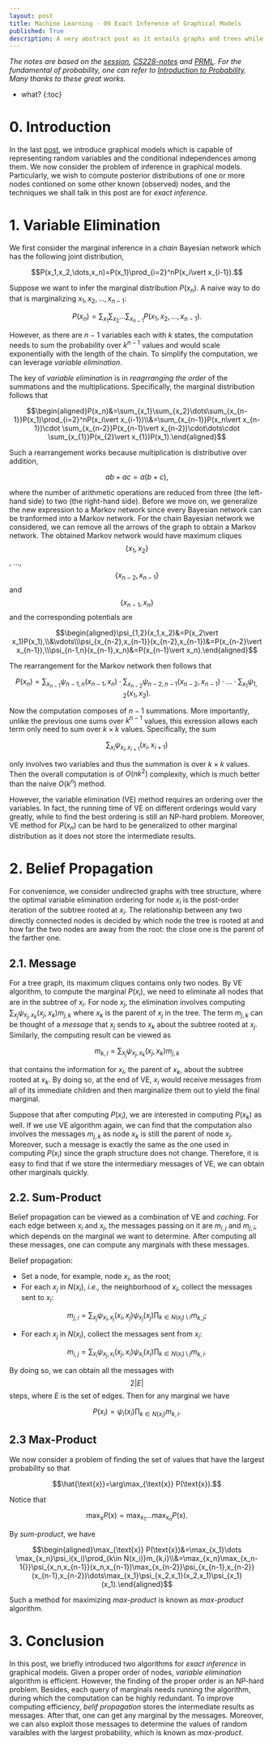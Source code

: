 ```yaml
---
layout: post
title: Machine Learning - 09 Exact Inference of Graphical Models
published: True
description: A very abstract post as it entails graphs and trees while providing no figures and examples.
---
```


*The notes are based on the [session]( https://github.com/shuhuai007/Machine-Learning-Session), [CS228-notes](https://ermongroup.github.io/cs228-notes/) and [PRML](https://www.microsoft.com/en-us/research/uploads/prod/2006/01/Bishop-Pattern-Recognition-and-Machine-Learning-2006.pdf). For the fundamental of probability, one can refer to [Introduction to Probability](https://drive.google.com/file/d/1VmkAAGOYCTORq1wxSQqy255qLJjTNvBI/view). Many thanks to these great works.*

* what?
{:toc}
# 0. Introduction

In the last [post](https://19w6.github.io/2020/11/29/probabilistic_graphical_models-ml08/), we introduce graphical models which is capable of representing random variables and the conditional independences among them. We now consider the problem of inference in graphical models. Particularly, we wish to compute posterior distributions of one or more nodes contioned on some other known (observed) nodes, and the techniques we shall talk in this post are for *exact inference*.

# 1. Variable Elimination

We first consider the marginal inference in a *chain* Bayesian network which has the following joint distribution,

$$P(x_1,x_2,\dots,x_n)=P(x_1)\prod_{i=2}^nP(x_i\vert x_{i-1}).$$

Suppose we want to infer the marginal distribution $P(x_n)$. A naive way to do that is marginalizing $x_1,x_2,\dots,x_{n-1}$:

$$P(x_n)=\sum_{x_1}\sum_{x_2}\dots\sum_{x_{n-1}}P(x_1,x_2,\dots,x_{n-1}).$$

However, as there are $n-1$ variables each with $k$ states, the computation needs to sum the probability over $k^{n-1}$ values and would scale exponentially with the length of the chain. To simplify the computation, we can leverage *variable elimination*.

The key of *variable elimination* is in *reagrranging the order* of the summations and the multiplications. Specifically, the marginal distribution follows that

$$\begin{aligned}P(x_n)&=\sum_{x_1}\sum_{x_2}\dots\sum_{x_{n-1}}P(x_1)\prod_{i=2}^nP(x_i\vert x_{i-1})\\&=\sum_{x_{n-1}}P(x_n\vert x_{n-1})\cdot \sum_{x_{n-2}}P(x_{n-1}\vert x_{n-2})\cdot\dots\cdot \sum_{x_{1}}P(x_{2}\vert x_{1})P(x_1).\end{aligned}$$

Such a rearrangement works because multiplication is distributive over addition,

$$ab+ac=a(b+c),$$

where the number of arithmetic operations are reduced from three (the left-hand side) to two (the right-hand side). Before we move on, we generalize the new expression to a Markov network since every Bayesian network can be tranformed into a Markov network. For the chain Bayesian network we considered, we can remove all the arrows of the graph to obtain a Markov network. The obtained Markov network would have maximum cliques $$\{x_1,x_2\}$$, …, $$\{x_{n-2},x_{n-1}\}$$ and $$\{x_{n-1},x_{n}\}$$ and the corresponding potentials are

$$\begin{aligned}\psi_{1,2}(x_1,x_2)&=P(x_2\vert x_1)P(x_1),\\&\vdots\\\psi_{x_{n-2},x_{n-1}}(x_{n-2},x_{n-1})&=P(x_{n-2}\vert x_{n-1}),\\\psi_{n-1,n}(x_{n-1},x_n)&=P(x_{n-1}\vert x_n).\end{aligned}$$

The rearrangement for the Markov network then follows that

$$P(x_n)=\sum_{x_{n-1}}\psi_{n-1,n}(x_{n-1}, x_{n})\cdot \sum_{x_{n-2}}\psi_{n-2,n-1}(x_{n-2}, x_{n-1})\cdot\dots\cdot \sum_{x_{1}}\psi_{1,2}(x_1,x_2).$$

Now the computation composes of $n-1$ summations. More importantly, unlike the previous one sums over $k^{n-1}$ values, this exression allows each term only need to sum over $k\times k$ values. Specifically, the sum

$$\sum_{x_i}\psi_{x_i,x_{i+1}}(x_{i},x_{i+1})$$

only involves two variables and thus the summation is over $k\times k$ values. Then the overall computation is of $O(nk^2)$ complexity, which is much better than the naive $O(k^n)$ method.

However, the variable elimination (VE) method requires an ordering over the variables. In fact, the running time of VE on different orderings would vary greatly, while to find the best ordering is still an NP-hard problem. Moreover, VE method for $P(x_n)$ can be hard to be generalized to other marginal distribution as it does not store the intermediate results.

# 2. Belief Propagation

For convenience, we consider undirected graphs with tree structure, where the optimal variable elimination ordering for node $x_i$ is the post-order iteration of the subtree rooted at $x_i$. The relationship between any two directly connected nodes is decided by which node the tree is rooted at and how far the two nodes are away from the root: the close one is the parent of the farther one.

## 2.1. Message

For a tree graph, its maximum cliques contains only two nodes. By VE algorithm, to compute the marginal $P(x_i)$, we need to eliminate all nodes that are in the subtree of $x_i$. For node $x_j$, the elimination involves computing $\sum_{x_j}\psi_{x_j,x_k}(x_j,x_k)m_{j,k}$ where $x_k$ is the parent of $x_j$ in the tree. The term $m_{j,k}$ can be thought of a *message* that $x_j$ sends to $x_k$ about the subtree rooted at $x_j$. Similarly, the computing result can be viewed as

$$m_{k,l}=\sum_{x_j}\psi_{x_j,x_k}(x_j,x_k)m_{j,k}$$

that contains the information for $x_l$, the parent of $x_k$, about the subtree rooted at $x_k$. By doing so, at the end of VE, $x_i$ would receive messages from all of its immediate children and then marginalize them out to yield the final marginal.

Suppose that after computing $P(x_i)$, we are interested in computing $P(x_k)$ as well. If we use VE algorithm again, we can find that the computation also involves the messages $m_{j,k}$ as node $x_k$ is still the parent of node $x_j$. Moreover, such a message is exactly the same as the one used in computing $P(x_i)$ since the graph structure does not change. Therefore, it is easy to find that if we store the intermediary messages of VE, we can obtain other marginals quickly.

## 2.2. Sum-Product

Belief propagation can be viewed as a combination of VE and *caching*. For each edge between $x_i$ and $x_j$, the messages passing on it are $m_{i,j}$ and $m_{j,i}$, which depends on the marginal we want to determine. After computing all these messages, one can compute any marginals with these messages.

Belief propagation:

- Set a node, for example, node $x_i$, as the root;
- For each $x_j$ in $N(x_i)$, *i.e.,* the neighborhood of $x_i$, collect the messages sent to $x_i$:

$$m_{j,i}=\sum_{x_j}\psi_{x_i,x_j}(x_i,x_j)\psi_{x_j}(x_j)\prod_{k\in N(x_j)\setminus i}m_{k,j};$$

- For each $x_j$ in $N(x_i)$, collect the messages sent from $x_i$:

$$m_{i,j}=\sum_{x_i}\psi_{x_j,x_i}(x_j,x_i)\psi_{x_i}(x_i)\prod_{k\in N(x_i)\setminus j}m_{k,i}.$$

By doing so, we can obtain all the messages with $$2\vert E\vert$$ steps, where $E$ is the set of edges. Then for any marginal we have

$$P(x_i)=\psi_i(x_i)\prod_{k\in N(x_i)}m_{k,i}.$$

## 2.3 Max-Product

We now consider a problem of finding the set of values that have the largest probability so that

$$\hat{\text{x}}=\arg\max_{\text{x}} P(\text{x}).$$

Notice that

$$\max_{\text{x}} P(\text{x})=\max_{\text{x}_1}\dots \max_{\text{x}_n}P(\text{x}).$$

By *sum-product*, we have

$$\begin{aligned}\max_{\text{x}} P(\text{x})&=\max_{x_1}\dots \max_{x_n}\psi_i(x_i)\prod_{k\in N(x_i)}m_{k,i}\\&=\max_{x_n}\max_{x_n-1{}}\psi_{x_n,x_{n-1}}(x_n,x_{n-1})\max_{x_{n-2}}\psi_{x_{n-1},x_{n-2}}(x_{n-1},x_{n-2})\dots\max_{x_1}\psi_{x_2,x_1}(x_2,x_1)\psi_{x_1}(x_1).\end{aligned}$$

Such a method for maximizing *max-product* is known as *max-product* algorithm.

# 3. Conclusion

In this post, we briefly introduced two algorithms for *exact inference* in graphical models. Given a proper order of nodes, *variable elimination* algorithm is efficient. However, the finding of the proper order is an NP-hard problem. Besides, each query of marginals needs running the algorithm, during which the computation can be highly redundant. To improve computing efficiency, *belif propagation* stores the intermediate results as messages. After that, one can get any marginal by the messages. Moreover, we can also exploit those messages to determine the values of random varaibles with the largest probability, which is known as *max-product*.

